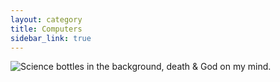 ```yaml
---
layout: category
title: Computers
sidebar_link: true
---
```


<img alt="Science bottles in the background, death & God on my mind." src="/_image/Computers.png?raw=true"/>
